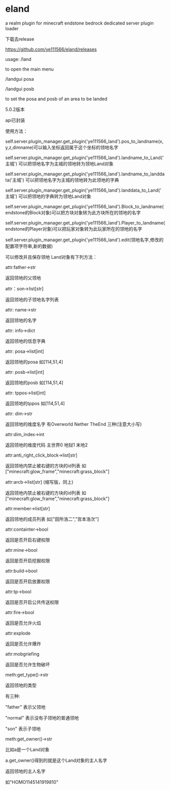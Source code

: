 # eland
a realm plugin for minecraft endstone bedrock dedicated server plugin loader

下载去release


https://github.com/ye111566/eland/releases


usage:
/land

to open the main menu

/landgui posa

/landgui posb

to set the posa and posb of an area to be landed


5.0.2版本

api已封装

使用方法：

self.server.plugin_manager.get_plugin('ye111566_land').pos_to_landname(x,y,z,dimname)可以输入坐标返回属于这个坐标的领地名字

self.server.plugin_manager.get_plugin('ye111566_land').landname_to_Land('主城') 可以把领地名字为主城的领地转为领地Land对象

self.server.plugin_manager.get_plugin('ye111566_land').landname_to_landdata('主城') 可以把领地名字为主城的领地转为此领地的字典

self.server.plugin_manager.get_plugin('ye111566_land').landdata_to_Land('主城') 可以把领地的字典转为领地Land对象

self.server.plugin_manager.get_plugin('ye111566_land').Block_to_landname(endstone的Block对象)可以把方块对象转为此方块所在的领地的名字

self.server.plugin_manager.get_plugin('ye111566_land').Player_to_landname(endstone的Player对象)可以把玩家对象转为此玩家所在的领地的名字

self.server.plugin_manager.get_plugin('ye111566_land').edit(领地名字,修改的配置项字符串,新的数据)

可以修改并且保存领地
Land对象有下列方法：

attr:father->str

返回领地的父领地

attr：son->list[str]

返回领地的子领地名字列表

attr: name->str

返回领地的名字

attr: info->dict

返回领地的信息字典

attr: posa->list[int]

返回领地的posa 如[114,51,4]

attr: posb->list[int]

返回领地的posb 如[114,51,4]

attr: tppos->list[int]

返回领地的tppos 如[114,51,4]

attr: dim->str

返回领地的维度名字 有Overworld Nether TheEnd 三种(注意大小写)

attr:dim_index->int

返回领地的维度代码 主世界0 地狱1 末地2

attr:anti_right_click_block->list[str]

返回领地内禁止被右键的方块的id列表 如["minecraft:glow_frame","minecraft:grass_block"]

attr:arcb->list[str] (缩写版，同上)

返回领地内禁止被右键的方块的id列表 如["minecraft:glow_frame","minecraft:grass_block"]

attr:member->list[str]

返回领地的成员列表 如["田所浩二","宫本浩次"]

attr:containter->bool

返回是否开启右键权限

attr:mine->bool

返回是否开启挖掘权限

attr:build->bool

返回是否开启放置权限

attr:tp->bool

返回是否开启公共传送权限

attr:fire->bool

返回是否允许火焰

attr:explode

返回是否允许爆炸

attr:mobgriefing

返回是否允许生物破坏

meth:get_type()->str

返回领地的类型

有三种:

"father" 表示父领地

"normal" 表示没有子领地的普通领地

"son" 表示子领地

meth:get_owner()->str

比如a是一个Land对象

a.get_owner()得到的就是这个Land对象的主人名字

返回领地的主人名字 

如"HOMO1145141919810"


